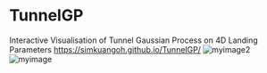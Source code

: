 # TunnelGP
Interactive Visualisation of Tunnel Gaussian Process on 4D Landing Parameters
https://simkuangoh.github.io/TunnelGP/
![myimage2](https://user-images.githubusercontent.com/33505453/114643424-32a67100-9d08-11eb-8bc0-8bbe55103b19.gif)
![myimage](https://user-images.githubusercontent.com/33505453/114643439-3934e880-9d08-11eb-9b3d-2e6bbb230cf4.gif)
